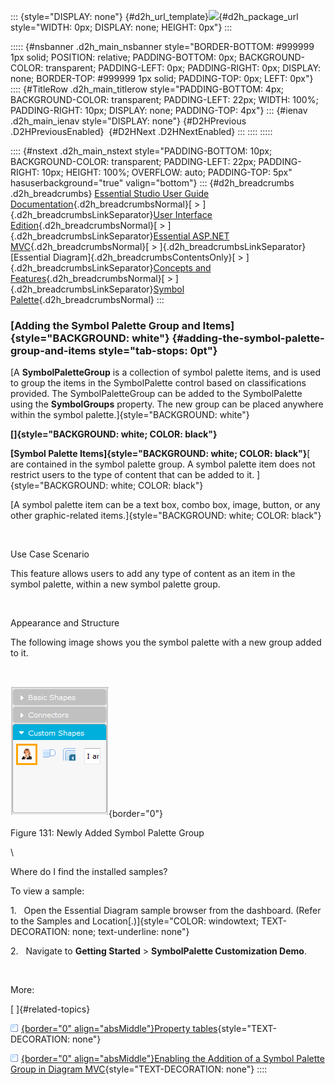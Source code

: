 ::: {style="DISPLAY: none"}
[](ms-xhelp:///?Id=d2h_url_template){#d2h_url_template}![](!package_url!){#d2h_package_url style="WIDTH: 0px; DISPLAY: none; HEIGHT: 0px"}
:::

::::: {#nsbanner .d2h_main_nsbanner style="BORDER-BOTTOM: #999999 1px solid; POSITION: relative; PADDING-BOTTOM: 0px; BACKGROUND-COLOR: transparent; PADDING-LEFT: 0px; PADDING-RIGHT: 0px; DISPLAY: none; BORDER-TOP: #999999 1px solid; PADDING-TOP: 0px; LEFT: 0px"}
:::: {#TitleRow .d2h_main_titlerow style="PADDING-BOTTOM: 4px; BACKGROUND-COLOR: transparent; PADDING-LEFT: 22px; WIDTH: 100%; PADDING-RIGHT: 10px; DISPLAY: none; PADDING-TOP: 4px"}
::: {#ienav .d2h_main_ienav style="DISPLAY: none"}
[](ms-xhelp:///?Id=caa43cfa-b1ad-4dec-8fa8-d9031c9b9e71){#D2HPrevious .D2HPreviousEnabled}  [](ms-xhelp:///?Id=d6e8039b-a776-4b47-a892-94a30fc695ff){#D2HNext .D2HNextEnabled}
:::
::::
:::::

:::: {#nstext .d2h_main_nstext style="PADDING-BOTTOM: 10px; BACKGROUND-COLOR: transparent; PADDING-LEFT: 22px; PADDING-RIGHT: 10px; HEIGHT: 100%; OVERFLOW: auto; PADDING-TOP: 5px" hasuserbackground="true" valign="bottom"}
::: {#d2h_breadcrumbs .d2h_breadcrumbs}
[Essential Studio User Guide Documentation](ms-xhelp:///?Id=12457748-09e3-4d74-a240-8e049cedf030){.d2h_breadcrumbsNormal}[ \> ]{.d2h_breadcrumbsLinkSeparator}[User Interface Edition](ms-xhelp:///?Id=c29296b7-531c-413b-a0ec-488ca1f7f669){.d2h_breadcrumbsNormal}[ \> ]{.d2h_breadcrumbsLinkSeparator}[Essential ASP.NET MVC](ms-xhelp:///?Id=4b14e7d1-65c4-4f67-b1aa-2c37709905a5){.d2h_breadcrumbsNormal}[ \> ]{.d2h_breadcrumbsLinkSeparator}[Essential Diagram]{.d2h_breadcrumbsContentsOnly}[ \> ]{.d2h_breadcrumbsLinkSeparator}[Concepts and Features](ms-xhelp:///?Id=04839cdf-94fc-4d24-9f6b-119fdbd7bbfb){.d2h_breadcrumbsNormal}[ \> ]{.d2h_breadcrumbsLinkSeparator}[Symbol Palette](ms-xhelp:///?Id=186ffc32-1736-4824-b89a-7f0ff3e22717){.d2h_breadcrumbsNormal}
:::

### [Adding the Symbol Palette Group and Items]{style="BACKGROUND: white"} {#adding-the-symbol-palette-group-and-items style="tab-stops: 0pt"}

[A **SymbolPaletteGroup** is a collection of symbol palette items, and is used to group the items in the SymbolPalette control based on classifications provided. The SymbolPaletteGroup can be added to the SymbolPalette using the **SymbolGroups** property. The new group can be placed anywhere within the symbol palette.]{style="BACKGROUND: white"}

**[]{style="BACKGROUND: white; COLOR: black"}** 

**[Symbol Palette Items]{style="BACKGROUND: white; COLOR: black"}**[ are contained in the symbol palette group. A symbol palette item does not restrict users to the type of content that can be added to it. ]{style="BACKGROUND: white; COLOR: black"}

[A symbol palette item can be a text box, combo box, image, button, or any other graphic-related items.]{style="BACKGROUND: white; COLOR: black"}

 

Use Case Scenario

This feature allows users to add any type of content as an item in the symbol palette, within a new symbol palette group.

 

Appearance and Structure

The following image shows you the symbol palette with a new group added to it.

 

![Description: C:\\Users\\maithiliyk\\Desktop\\Capture.PNG](ImagesExt/image70_134.png){border="0"}

Figure 131: Newly Added Symbol Palette Group

\

Where do I find the installed samples?

To view a sample:

1.   Open the Essential Diagram sample browser from the dashboard. (Refer to the Samples and Location[.)]{style="COLOR: windowtext; TEXT-DECORATION: none; text-underline: none"}

2.   Navigate to **Getting Started** \> **SymbolPalette Customization Demo**.

 

More:

[ ]{#related-topics}

[![](button.gif){border="0" align="absMiddle"}Property tables](ms-xhelp:///?Id=7885c89a-4e5f-405c-9862-3231aa0dfab1){style="TEXT-DECORATION: none"}

[![](button.gif){border="0" align="absMiddle"}Enabling the Addition of a Symbol Palette Group in Diagram MVC](ms-xhelp:///?Id=0f5f26f7-cb1c-49af-8d64-ad13697a676e){style="TEXT-DECORATION: none"}
::::
